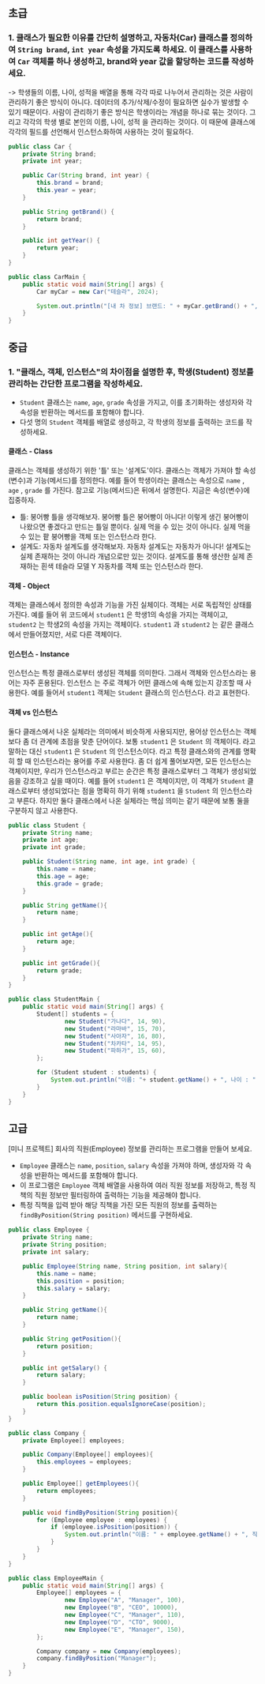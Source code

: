 ## 초급

### 1. 클래스가 필요한 이유를 간단히 설명하고, 자동차(Car) 클래스를 정의하여 `String brand`, `int year` 속성을 가지도록 하세요. 이 클래스를 사용하여 `Car` 객체를 하나 생성하고, brand와 year 값을 할당하는 코드를 작성하세요.

-> 학생들의 이름, 나이, 성적을 배열을 통해 각각 따로 나누어서 관리하는 것은 사람이 관리하기 좋은 방식이 아니다. 데이터의 추가/삭제/수정이 필요하면 실수가 발생할 수 있기 때문이다. 
사람이 관리하기 좋은 방식은 학생이라는 개념을 하나로 묶는 것이다. 그리고 각각의 학생 별로 본인의 이름, 나이, 성적 을 관리하는 것이다. 이 때문에 클래스에 각각의 필드를 선언해서 인스턴스화하여 사용하는 것이 필요하다.

```java
public class Car {
    private String brand;
    private int year;

    public Car(String brand, int year) {
        this.brand = brand;
        this.year = year;
    }

    public String getBrand() {
        return brand;
    }

    public int getYear() {
        return year;
    }
}
```
```java
public class CarMain {
    public static void main(String[] args) {
        Car myCar = new Car("테슬라", 2024);

        System.out.println("[내 차 정보] 브랜드: " + myCar.getBrand() + ", 년도: " + myCar.getYear());
    }
}
```

## 중급

### 1. "클래스, 객체, 인스턴스"의 차이점을 설명한 후, 학생(Student) 정보를 관리하는 간단한 프로그램을 작성하세요.
- `Student` 클래스는 `name`, `age`, `grade` 속성을 가지고, 이를 초기화하는 생성자와 각 속성을 반환하는 메서드를 포함해야 합니다.
- 다섯 명의 `Student` 객체를 배열로 생성하고, 각 학생의 정보를 출력하는 코드를 작성하세요.
  

#### 클래스 - Class
클래스는 객체를 생성하기 위한 '틀' 또는 '설계도'이다. 클래스는 객체가 가져야 할 속성(변수)과 기능(메서드)를 정의한다. 예를 들어 학생이라는 클래스는 속성으로 `name` , `age` , `grade` 를 가진다. 참고로 기능(메서드)은 뒤에서 설명한다. 지금은 속성(변수)에 집중하자.
- 틀: 붕어빵 틀을 생각해보자. 붕어빵 틀은 붕어빵이 아니다! 이렇게 생긴 붕어빵이 나왔으면 좋겠다고 만드는 틀일 뿐이다. 실제 먹을 수 있는 것이 아니다. 실제 먹을 수 있는 팥 붕어빵을 객체 또는 인스턴스라 한다.
- 설계도: 자동차 설계도를 생각해보자. 자동차 설계도는 자동차가 아니다! 설계도는 실제 존재하는 것이 아니라 개념으로만 있는 것이다. 설계도를 통해 생산한 실제 존재하는 흰색 테슬라 모델 Y 자동차를 객체 또는 인스턴스라 한다.

#### 객체 - Object
객체는 클래스에서 정의한 속성과 기능을 가진 실체이다. 객체는 서로 독립적인 상태를 가진다.
예를 들어 위 코드에서 `student1` 은 학생1의 속성을 가지는 객체이고, `student2` 는 학생2의 속성을 가지는 객체이다. `student1` 과 `student2` 는 같은 클래스에서 만들어졌지만, 서로 다른 객체이다.

#### 인스턴스 - Instance
인스턴스는 특정 클래스로부터 생성된 객체를 의미한다. 그래서 객체와 인스턴스라는 용어는 자주 혼용된다. 인스턴스 는 주로 객체가 어떤 클래스에 속해 있는지 강조할 때 사용한다. 예를 들어서 `student1` 객체는 `Student` 클래스의 인스턴스다. 라고 표현한다.

#### 객체 vs 인스턴스
둘다 클래스에서 나온 실체라는 의미에서 비슷하게 사용되지만, 용어상 인스턴스는 객체보다 좀 더 관계에 초점을 맞춘 단어이다. 보통 `student1` 은 `Student` 의 객체이다. 라고 말하는 대신 
`student1` 은 `Student` 의 인스턴스이다. 라고 특정 클래스와의 관계를 명확히 할 때 인스턴스라는 용어를 주로 사용한다.
좀 더 쉽게 풀어보자면, 모든 인스턴스는 객체이지만, 우리가 인스턴스라고 부르는 순간은 특정 클래스로부터 그 객체가 생성되었음을 강조하고 싶을 때이다. 
예를 들어 `student1` 은 객체이지만, 이 객체가 `Student` 클래스로부터 생성되었다는 점을 명확히 하기 위해 `student1` 을 `Student` 의 인스턴스라고 부른다.
하지만 둘다 클래스에서 나온 실체라는 핵심 의미는 같기 때문에 보통 둘을 구분하지 않고 사용한다.

```java
public class Student {
    private String name;
    private int age;
    private int grade;

    public Student(String name, int age, int grade) {
        this.name = name;
        this.age = age;
        this.grade = grade;
    }

    public String getName(){
        return name;
    }

    public int getAge(){
        return age;
    }

    public int getGrade(){
        return grade;
    }
}
```
```java
public class StudentMain {
    public static void main(String[] args) {
        Student[] students = {
                new Student("가나다", 14, 90),
                new Student("라마바", 15, 70),
                new Student("사아자", 16, 80),
                new Student("차카타", 14, 95),
                new Student("파하가", 15, 60),
        };

        for (Student student : students) {
            System.out.println("이름: "+ student.getName() + ", 나이 : " + student.getAge() + ", 성적: " + student.getGrade());
        }
    }
}
```

## 고급

[미니 프로젝트] 회사의 직원(Employee) 정보를 관리하는 프로그램을 만들어 보세요.
- `Employee` 클래스는 `name`, `position`, `salary` 속성을 가져야 하며, 생성자와 각 속성을 반환하는 메서드를 포함해야 합니다.
- 이 프로그램은 `Employee` 객체 배열을 사용하여 여러 직원 정보를 저장하고, 특정 직책의 직원 정보만 필터링하여 출력하는 기능을 제공해야 합니다.
- 특정 직책을 입력 받아 해당 직책을 가진 모든 직원의 정보를 출력하는 `findByPosition(String position)` 메서드를 구현하세요.

```java
public class Employee {
    private String name;
    private String position;
    private int salary;

    public Employee(String name, String position, int salary){
        this.name = name;
        this.position = position;
        this.salary = salary;
    }

    public String getName(){
        return name;
    }

    public String getPosition(){
        return position;
    }

    public int getSalary() {
        return salary;
    }

    public boolean isPosition(String position) {
        return this.position.equalsIgnoreCase(position);
    }
}
```
```java
public class Company {
    private Employee[] employees;

    public Company(Employee[] employees){
        this.employees = employees;
    }

    public Employee[] getEmployees(){
        return employees;
    }

    public void findByPosition(String position){
        for (Employee employee : employees) {
            if (employee.isPosition(position)) {
                System.out.println("이름: " + employee.getName() + ", 직책: " + employee.getPosition() + ", 급여: " + employee.getSalary());
            }
        }
    }
}

```
```java
public class EmployeeMain {
    public static void main(String[] args) {
        Employee[] employees = {
                new Employee("A", "Manager", 100),
                new Employee("B", "CEO", 10000),
                new Employee("C", "Manager", 110),
                new Employee("D", "CTO", 9000),
                new Employee("E", "Manager", 150),
        };

        Company company = new Company(employees);
        company.findByPosition("Manager");
    }
}
```